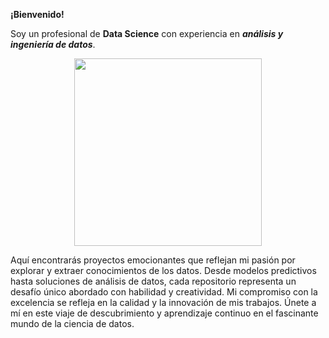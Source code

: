 **¡Bienvenido!**

Soy un profesional de **Data Science** con experiencia en ***análisis y ingeniería de datos***.

<p align='center'>
<img src="[https://static.lajornadaestadodemexico.com/wp-content/uploads/2022/08/Siniestros-viales.jpg](https://encrypted-tbn0.gstatic.com/images?q=tbn:ANd9GcQIZTulDuevVWgLDsR53ZgXVwgYsZckgH2JX-GJd3RDUAINoCrdRIatGwTEnaIlqzuAh8o&usqp=CAU)"  height=300>
<p>
  
Aquí encontrarás proyectos emocionantes que reflejan mi pasión por explorar y extraer conocimientos de los datos. 
Desde modelos predictivos hasta soluciones de análisis de datos, cada repositorio representa un desafío único abordado con habilidad y creatividad. 
Mi compromiso con la excelencia se refleja en la calidad y la innovación de mis trabajos. Únete a mí en este viaje de descubrimiento y aprendizaje continuo en el fascinante mundo de la ciencia de datos.
